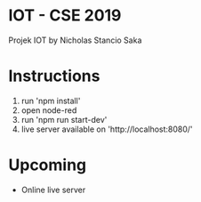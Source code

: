 # IOT - CSE 2019
Projek IOT by Nicholas Stancio Saka

# Instructions
1. run 'npm install'
2. open node-red
3. run 'npm run start-dev'
4. live server available on 'http://localhost:8080/'

# Upcoming
- Online live server
